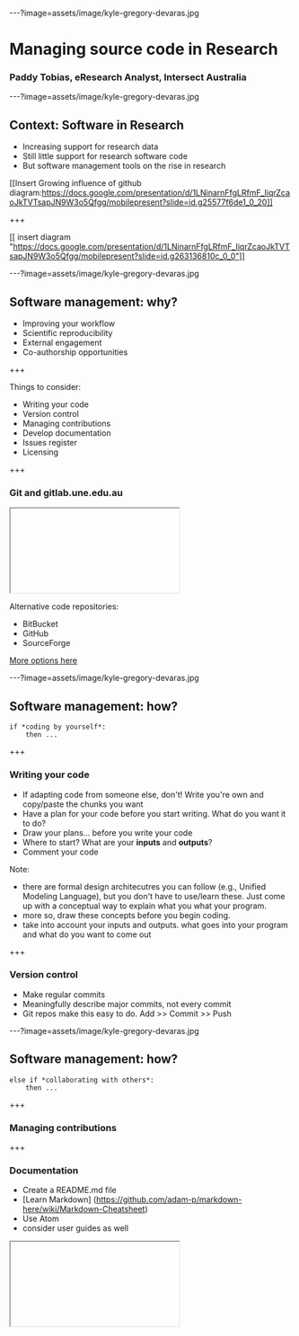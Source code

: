 ---?image=assets/image/kyle-gregory-devaras.jpg


# Managing source code in Research

### Paddy Tobias, eResearch Analyst, Intersect Australia

---?image=assets/image/kyle-gregory-devaras.jpg

## Context: Software in Research

- Increasing support for research data
- Still little support for research software code
- But software management tools on the rise in research

[[Insert Growing influence of github diagram:https://docs.google.com/presentation/d/1LNinarnFfgLRfmF_IiqrZcaoJkTVTsapJN9W3o5Qfgg/mobilepresent?slide=id.g25577f6de1_0_20]]

+++


[[ insert diagram "https://docs.google.com/presentation/d/1LNinarnFfgLRfmF_IiqrZcaoJkTVTsapJN9W3o5Qfgg/mobilepresent?slide=id.g263136810c_0_0"]]

---?image=assets/image/kyle-gregory-devaras.jpg
## Software management: why?

- Improving your workflow
- Scientific reproducibility
- External engagement
- Co-authorship opportunities

+++ 

Things to consider:
- Writing your code
- Version control
- Managing contributions
- Develop documentation
- Issues register
- Licensing


+++ 

### Git and gitlab.une.edu.au

<iframe class="stretch" data-src="https://gitlab.une.edu.au/"></iframe>

Alternative code repositories:
- BitBucket
- GitHub
- SourceForge

[More options here](https://software.ac.uk/resources/guides/choosing-repository-your-software-project)

---?image=assets/image/kyle-gregory-devaras.jpg

## Software management: how?
```
if *coding by yourself*:
    then ...
```
+++

### Writing your code
- If adapting code from someone else, don't! Write you're own and copy/paste the chunks you want
- Have a plan for your code before you start writing. What do you want it to do?
- Draw your plans... before you write your code
- Where to start? What are your **inputs** and **outputs**?
- Comment your code

Note: 
* there are formal design architecutres you can follow (e.g., Unified Modeling Language), but you don't have to use/learn these. Just come up with a conceptual way to explain what you what your program.
* more so, draw these concepts before you begin coding. 
* take into account your inputs and outputs. what goes into your program and what do you want to come out

+++
### Version control
- Make regular commits 
- Meaningfully describe major commits, not every commit
- Git repos make this easy to do. Add >> Commit >> Push

---?image=assets/image/kyle-gregory-devaras.jpg

## Software management: how?
```
else if *collaborating with others*:
    then ...
```
+++
### Managing contributions



+++ 
### Documentation 

- Create a README.md file
- [Learn Markdown] (https://github.com/adam-p/markdown-here/wiki/Markdown-Cheatsheet)
- Use Atom
- consider user guides as well

<iframe class="stretch" data-src="https://github.com/atom/atom"></frame>

Note: 
use Atom

+++ 
### Issues register

---?image=assets/image/kyle-gregory-devaras.jpg

## Software management: how?
```
else if *publishing your code*:
    then ...
```
+++
### Software citation and licensing

-  Zenodo and minting DOI


---?image=assets/image/kyle-gregory-devaras.jpg

## Git vocabulary
| Git term | What does it do? | Example |
|----------|----------------------|------------|
| `push` | to push and publish commits to your code repository | `git push  <REMOTENAME> <BRANCHNAME>`|
| `clone` | to grab a complete copy of another user's repository | `git clone https://github.com/<USERNAME>/<REPOSITORY>.git` | 
| `fetch`| to retrieve new work done by other people | `git fetch <REMOTENAME>` |
| `merge`| combines your local changes with changes made by others | `git merge <REMOTENAME>/<branchname>`|
| `pull` | completing both `git fetch` and `git merge` in the same command | `git pull <REMOTENAME> <branchname>` | 


## Benefits
- Research Impact and Engagement: who are your end users?


---?image=assets/image/kyle-gregory-devaras.jpg
## Where to next?

Come to the class next week: 9.30-12.30, 8th May
